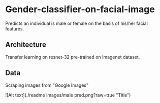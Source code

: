 # Gender-classifier-on-facial-image
Predicts an individual is male or female on the basis of his/her facial features.

## Architecture
Transfer learning on resnet-32 pre-trained on Imagenet dataset.

## Data
Scraping images from "Google Images"

![Alt text](./readme images/male pred.png?raw=true "Title")
